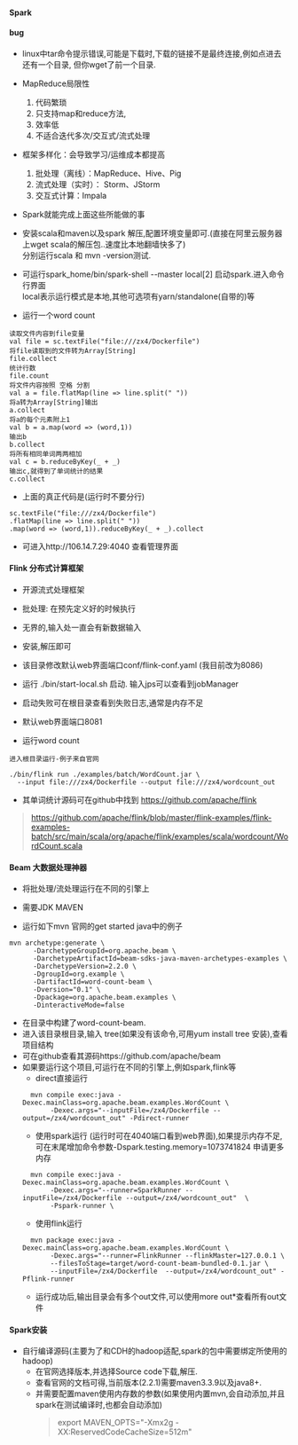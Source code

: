 #### Spark

#### bug
* linux中tar命令提示错误,可能是下载时,下载的链接不是最终连接,例如点进去还有一个目录,
但你wget了前一个目录.


* MapReduce局限性
    1. 代码繁琐
    2. 只支持map和reduce方法,
    3. 效率低
    4. 不适合迭代多次/交互式/流式处理
* 框架多样化：会导致学习/运维成本都提高
    1. 批处理（离线）：MapReduce、Hive、Pig
    2. 流式处理（实时）： Storm、JStorm
    3. 交互式计算：Impala
    
* Spark就能完成上面这些所能做的事


* 安装scala和maven以及spark
解压,配置环境变量即可.(直接在阿里云服务器上wget scala的解压包..速度比本地翻墙快多了)  
分别运行scala 和 mvn -version测试.

* 可运行spark_home/bin/spark-shell --master local[2] 启动spark.进入命令行界面  
local表示运行模式是本地,其他可选项有yarn/standalone(自带的)等

* 运行一个word count
>
    读取文件内容到file变量
    val file = sc.textFile("file:///zx4/Dockerfile")
    将file读取到的文件转为Array[String]
    file.collect
    统计行数
    file.count
    将文件内容按照 空格 分割
    val a = file.flatMap(line => line.split(" "))
    将a转为Array[String]输出
    a.collect
    将a的每个元素附上1
    val b = a.map(word => (word,1))
    输出b
    b.collect
    将所有相同单词两两相加
    val c = b.reduceByKey(_ + _)
    输出c,就得到了单词统计的结果
    c.collect
>
* 上面的真正代码是(运行时不要分行)
>
    sc.textFile("file:///zx4/Dockerfile")
    .flatMap(line => line.split(" "))
    .map(word => (word,1)).reduceByKey(_ + _).collect
>
* 可进入http://106.14.7.29:4040 查看管理界面

#### Flink 分布式计算框架
* 开源流式处理框架
* 批处理: 在预先定义好的时候执行
* 无界的,输入处一直会有新数据输入  

* 安装,解压即可

* 该目录修改默认web界面端口conf/flink-conf.yaml (我目前改为8086)
* 运行 ./bin/start-local.sh 启动.
  输入jps可以查看到jobManager
* 启动失败可在根目录查看到失败日志,通常是内存不足
* 默认web界面端口8081

* 运行word count
>
    进入根目录运行-例子来自官网
    
    ./bin/flink run ./examples/batch/WordCount.jar \
      --input file:///zx4/Dockerfile --output file:///zx4/wordcount_out
>
* 其单词统计源码可在github中找到 https://github.com/apache/flink
> https://github.com/apache/flink/blob/master/flink-examples/flink-examples-batch/src/main/scala/org/apache/flink/examples/scala/wordcount/WordCount.scala

####  Beam 大数据处理神器
* 将批处理/流处理运行在不同的引擎上

* 需要JDK MAVEN
* 运行如下mvn 官网的get started java中的例子
>
    mvn archetype:generate \
          -DarchetypeGroupId=org.apache.beam \
          -DarchetypeArtifactId=beam-sdks-java-maven-archetypes-examples \
          -DarchetypeVersion=2.2.0 \
          -DgroupId=org.example \
          -DartifactId=word-count-beam \
          -Dversion="0.1" \
          -Dpackage=org.apache.beam.examples \
          -DinteractiveMode=false
>
* 在目录中构建了word-count-beam.
* 进入该目录根目录,输入 tree(如果没有该命令,可用yum install tree 安装),查看项目结构
* 可在github查看其源码https://github.com/apache/beam
* 如果要运行这个项目,可运行在不同的引擎上,例如spark,flink等
    * direct直接运行
    >
        mvn compile exec:java -Dexec.mainClass=org.apache.beam.examples.WordCount \
             -Dexec.args="--inputFile=/zx4/Dockerfile --output=/zx4/wordcount_out" -Pdirect-runner
    >
    * 使用spark运行 (运行时可在4040端口看到web界面),如果提示内存不足,可在末尾增加命令参数-Dspark.testing.memory=1073741824 申请更多内存
    >
        mvn compile exec:java -Dexec.mainClass=org.apache.beam.examples.WordCount \
             -Dexec.args="--runner=SparkRunner --inputFile=/zx4/Dockerfile --output=/zx4/wordcount_out"  \
             -Pspark-runner \
             
    >
    * 使用flink运行
    >
        mvn package exec:java -Dexec.mainClass=org.apache.beam.examples.WordCount \
             -Dexec.args="--runner=FlinkRunner --flinkMaster=127.0.0.1 \
             --filesToStage=target/word-count-beam-bundled-0.1.jar \
             --inputFile=/zx4/Dockerfile  --output=/zx4/wordcount_out" -Pflink-runner
    >
    * 运行成功后,输出目录会有多个out文件,可以使用more out*查看所有out文件


#### Spark安装
* 自行编译源码(主要为了和CDH的hadoop适配,spark的包中需要绑定所使用的hadoop)
    * 在官网选择版本,并选择Source code下载,解压.
    * 查看官网的文档可得,当前版本(2.2.1)需要maven3.3.9以及java8+.
    * 并需要配置maven使用内存数的参数(如果使用内置mvn,会自动添加,并且spark在测试编译时,也都会自动添加)
        > export MAVEN_OPTS="-Xmx2g -XX:ReservedCodeCacheSize=512m"
        